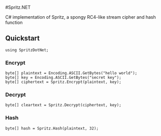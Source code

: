 #Spritz.NET

C# implementation of Spritz, a spongy RC4-like stream cipher and hash function

## Quickstart
```
using SpritzDotNet;
```

### Encrypt
```
byte[] plaintext = Encoding.ASCII.GetBytes("hello world");
byte[] key = Encoding.ASCII.GetBytes("secret key");
byte[] ciphertext = Spritz.Encrypt(plaintext, key);
```

### Decrypt
```
byte[] cleartext = Spritz.Decrypt(ciphertext, key);
```

### Hash
```
byte[] hash = Spritz.Hash(plaintext, 32);
```
